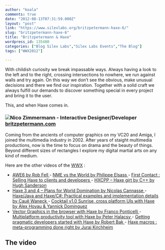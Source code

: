 ```yaml
---
author: "koala"
comments: true
date: "2012-08-13T07:31:59.000Z"
layout: "post"
link: "https://www.silexlabs.org/britzpetermann-haxe-6/"
slug: "britzpetermann-haxe-6"
title: "Britzpetermann & Haxe"
wordpress_id: 135480
categories: ["Blog Silex Labs","Silex Labs Events","The Blog"]
tags: ["WWX2012"]

---
```

With childish curiosity we break impassable ways. Always having a look to the left and to the right, crossing intersections to nowhere, we run against walls and try again. On this way we don’t see the obvious, make unusual decisions and there we find our inspiration. Together with a solid craft we always fulfill our demands to discover something special in every project and bring it to the user.

This, and when Haxe comes in.


### ![](https://www.silexlabs.org/wp-content/uploads/2012/04/nico-zimmermann1.jpg)Nico Zimmermann - Interactive Designer/Developer [britzpetermann.com](http://britzpetermann.com/)


Coming from the ancients of computer graphics on my VC20 and Amiga, I joined the multimedia industry in 2002. After years of staight multimedia productions, now is the time to focus on drama and the beauty of things. Beyond different sizes of rectangles I explore my digital martial arts on any kind of medium.

Here are the other videos of the [WWX](http://wwx.haxe.org/) :
- [AWE6 by Rob Fell
](https://www.silexlabs.org/132111/the-blog/may-the-force-be-with-you-making-a-game-with-awe6/)- [NME vs the World by Philippe Elsass
](https://www.silexlabs.org/133359/the-blog/haxe-nme-vs-the-world/)- [First Contact : Selling Haxe to clients and developers
](https://www.silexlabs.org/133423/the-blog/first-contact-selling-haxe-to-clients-and-developers/)- [HXCPP – Haxe girt by C++ by Hugh Sanderson](https://www.silexlabs.org/133591/the-blog/hxcpp-%E2%80%93-haxe-girt-by-c/)
- [Haxe 3 and 4 – Plans for World Domination by Nicolas Cannasse
](https://www.silexlabs.org/133720/the-blog/haxe-3-and-4-%E2%80%93-plans-for-world-domination/)- [Haxe/Java and Haxe/C#: Practical examples and implementation details by Cauê Waneck
](https://www.silexlabs.org/133823/the-blog/haxejava-and-haxec-practical-examples-and-implementation-details/)- [Cocktail v1.0 Sunrise, cross platform UIs with Haxe by Alex Hoyau & Yannick Dominguez](https://www.silexlabs.org/133902/the-blog/cocktail-v1-0-sunrise-cross-platform-uis-with-haxe/)
- [Vector Graphics in the browser with Haxe by Franco Ponticelli
](https://www.silexlabs.org/134056/the-blog/vector-graphics-in-the-browser-with-haxe/)- [Multiplatform productivity tool with Haxe by Peter Halacsy](https://www.silexlabs.org/135169/the-blog/multiplatform-productivity-tool-with-haxe/)[
](https://www.silexlabs.org/134056/the-blog/vector-graphics-in-the-browser-with-haxe/)- [Getting pragmatic developers started with Haxe by Robert Bak](https://www.silexlabs.org/135257/the-blog/getting-pragmatic-developers-started-with-haxe/)[
](https://www.silexlabs.org/134056/the-blog/vector-graphics-in-the-browser-with-haxe/)- [Haxe macros : meta-programming done right by Juraj Kirchheim](https://www.silexlabs.org/135331/the-blog/haxe-macros-meta-programming-done-right/)[
](https://www.silexlabs.org/134056/the-blog/vector-graphics-in-the-browser-with-haxe/)


## The video




